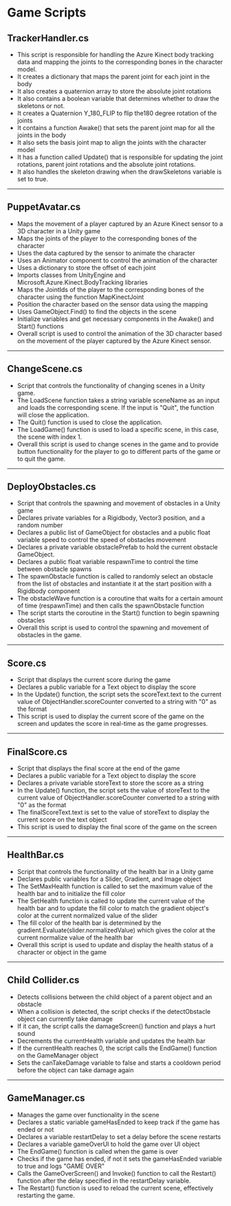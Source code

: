 # Game Scripts

## TrackerHandler.cs
- This script is responsible for handling the Azure Kinect body tracking data and mapping the joints to the corresponding bones in the character model.
- It creates a dictionary that maps the parent joint for each joint in the body
- It also creates a quaternion array to store the absolute joint rotations
- It also contains a boolean variable that determines whether to draw the skeletons or not.
- It creates a Quaternion Y_180_FLIP to flip the180 degree rotation of the joints
- It contains a function Awake() that sets the parent joint map for all the joints in the body
- It also sets the basis joint map to align the joints with the character model
- It has a function called Update() that is responsible for updating the joint rotations, parent joint rotations and the absolute joint rotations.
- It also handles the skeleton drawing when the drawSkeletons variable is set to true.

---

## PuppetAvatar.cs
- Maps the movement of a player captured by an Azure Kinect sensor to a 3D character in a Unity game
- Maps the joints of the player to the corresponding bones of the character
- Uses the data captured by the sensor to animate the character
- Uses an Animator component to control the animation of the character
- Uses a dictionary to store the offset of each joint
- Imports classes from UnityEngine and Microsoft.Azure.Kinect.BodyTracking libraries
- Maps the JointIds of the player to the corresponding bones of the character using the function MapKinectJoint
- Position the character based on the sensor data using the mapping
- Uses GameObject.Find() to find the objects in the scene
- Initialize variables and get necessary components in the Awake() and Start() functions
- Overall script is used to control the animation of the 3D character based on the movement of the player captured by the Azure Kinect sensor.

---

## ChangeScene.cs

- Script that controls the functionality of changing scenes in a Unity game.
- The LoadScene function takes a string variable sceneName as an input and loads the corresponding scene. If the input is "Quit", the function will close the application.
- The Quit() function is used to close the application.
- The LoadGame() function is used to load a specific scene, in this case, the scene with index 1.
- Overall this script is used to change scenes in the game and to provide button functionality for the player to go to different parts of the game or to quit the game.

---

## DeployObstacles.cs

- Script that controls the spawning and movement of obstacles in a Unity game
- Declares private variables for a Rigidbody, Vector3 position, and a random number
- Declares a public list of GameObject for obstacles and a public float variable speed to control the speed of obstacles movement
- Declares a private variable obstaclePrefab to hold the current obstacle GameObject.
- Declares a public float variable respawnTime to control the time between obstacle spawns
- The spawnObstacle function is called to randomly select an obstacle from the list of obstacles and instantiate it at the start position with a Rigidbody component
- The obstacleWave function is a coroutine that waits for a certain amount of time (respawnTime) and then calls the spawnObstacle function
- The script starts the coroutine in the Start() function to begin spawning obstacles
- Overall this script is used to control the spawning and movement of obstacles in the game.

---

## Score.cs

- Script that displays the current score during the game
- Declares a public variable for a Text object to display the score
- In the Update() function, the script sets the scoreText.text to the current value of ObjectHandler.scoreCounter converted to a string with "0" as the format
- This script is used to display the current score of the game on the screen and updates the score in real-time as the game progresses.

---

## FinalScore.cs

- Script that displays the final score at the end of the game
- Declares a public variable for a Text object to display the score
- Declares a private variable storeText to store the score as a string
- In the Update() function, the script sets the value of storeText to the current value of ObjectHandler.scoreCounter converted to a string with "0" as the format
- The finalScoreText.text is set to the value of storeText to display the current score on the text object
- This script is used to display the final score of the game on the screen

---

## HealthBar.cs

- Script that controls the functionality of the health bar in a Unity game
- Declares public variables for a Slider, Gradient, and Image object
- The SetMaxHealth function is called to set the maximum value of the health bar and to initialize the fill color
- The SetHealth function is called to update the current value of the health bar and to update the fill color to match the gradient object's color at the current normalized value of the slider
- The fill color of the health bar is determined by the gradient.Evaluate(slider.normalizedValue) which gives the color at the current normalize value of the health bar
- Overall this script is used to update and display the health status of a character or object in the game

---

## Child Collider.cs

- Detects collisions between the child object of a parent object and an obstacle
- When a collision is detected, the script checks if the detectObstacle object can currently take damage
- If it can, the script calls the damageScreen() function and plays a hurt sound
- Decrements the currentHealth variable and updates the health bar
- If the currentHealth reaches 0, the script calls the EndGame() function on the GameManager object
- Sets the canTakeDamage variable to false and starts a cooldown period before the object can take damage again

---

## GameManager.cs

- Manages the game over functionality in the scene
- Declares a static variable gameHasEnded to keep track if the game has ended or not
- Declares a variable restartDelay to set a delay before the scene restarts
- Declares a variable gameOverUI to hold the game over UI object
- The EndGame() function is called when the game is over
- Checks if the game has ended, if not it sets the gameHasEnded variable to true and logs "GAME OVER" 
- Calls the GameOverScreen() and Invoke() function to call the Restart() function after the delay specified in the restartDelay variable.
- The Restart() function is used to reload the current scene, effectively restarting the game.
